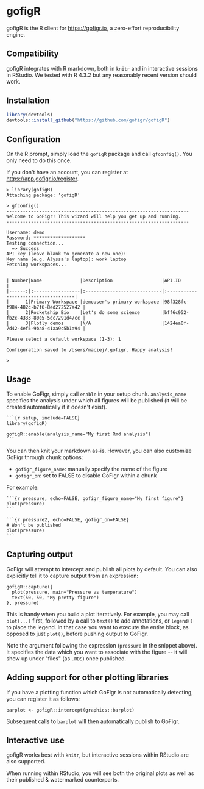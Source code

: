 # gofigR

gofigR is the R client for https://gofigr.io, a zero-effort reproducibility
engine.

## Compatibility
gofigR integrates with R markdown, both in `knitr` and in interactive sessions in RStudio. We tested 
with R 4.3.2 but any reasonably recent version should work.

## Installation

```R
library(devtools)
devtools::install_github("https://github.com/gofigr/gofigR")
```

## Configuration

On the R prompt, simply load the `gofigR` package and call `gfconfig()`. 
You only need to do this once.

If you don't have an account, you can register at https://app.gofigr.io/register.

```
> library(gofigR)
Attaching package: ‘gofigR’

> gfconfig()
-------------------------------------------------------------------
Welcome to GoFigr! This wizard will help you get up and running.
-------------------------------------------------------------------

Username: demo
Password: *******************
Testing connection...
  => Success
API key (leave blank to generate a new one): 
Key name (e.g. Alyssa's laptop): work laptop
Fetching workspaces...


| Number|Name              |Description                  |API.ID                               |
|------:|:-----------------|:----------------------------|:------------------------------------|
|      1|Primary Workspace |demouser's primary workspace |98f328fc-f984-482c-b7f6-8ed272527a42 |
|      2|Rocketship Bio    |Let's do some science        |bff6c952-fb2c-4333-80e5-5dc7291d47cc |
|      3|Plotly demos      |N/A                          |1424ea0f-7d42-4ef5-9ba8-41aa9c5b1a94 |

Please select a default workspace (1-3): 1

Configuration saved to /Users/maciej/.gofigr. Happy analysis!

> 
```


## Usage

To enable GoFigr, simply call `enable` in your setup chunk. `analysis_name` specifies the analysis
under which all figures will be published (it will be created automatically
if it doesn't exist).

````Rmd
```{r setup, include=FALSE}
library(gofigR)

gofigR::enable(analysis_name="My first Rmd analysis")
```
````

You can then knit your markdown as-is. However, you can also customize GoFigr
through chunk options:

* `gofigr_figure_name`: manually specify the name of the figure
* `gofigr_on`: set to FALSE to disable GoFigr within a chunk

For example:

````Rmd
```{r pressure, echo=FALSE, gofigr_figure_name="My first figure"}
plot(pressure)
```
  
```{r pressure2, echo=FALSE, gofigr_on=FALSE}
# Won't be published
plot(pressure)
```
````

## Capturing output

GoFigr will attempt to intercept and publish all plots by default. You can also 
explicitly tell it to capture output from an expression:

```
gofigR::capture({
  plot(pressure, main="Pressure vs temperature")
  text(50, 50, "My pretty figure")
}, pressure)
```

This is handy when you build a plot iteratively. For example, you may call `plot(...)` first, followed
by a call to `text()` to add annotations, or `legend()` to place the legend. In that case you 
want to execute the entire block, as opposed to just `plot()`, before pushing output to GoFigr.

Note the argument following the expression (`pressure` in the snippet above). It specifies
the data which you want to associate with the figure -- it will show up under "files" (as `.RDS`) once published.

## Adding support for other plotting libraries

If you have a plotting function which GoFigr is not automatically detecting,
you can register it as follows:

```
barplot <- gofigR::intercept(graphics::barplot)
```

Subsequent calls to `barplot` will then automatically publish to GoFigr.

## Interactive use

gofigR works best with `knitr`, but interactive sessions within RStudio are also supported.

When running within RStudio, you will see both the original plots as well as their published & watermarked
counterparts.
